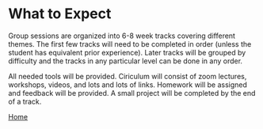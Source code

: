 # What to Expect

Group sessions are organized into 6-8 week tracks covering different themes. The first few tracks will need to be completed in order (unless the student has equivalent
prior experience). Later tracks will be grouped by difficulty and the tracks in any particular level can be done in any order.

All needed tools will be provided. Ciriculum will consist of zoom lectures, workshops, videos, and lots and lots of links. Homework will be assigned and feedback
will be provided. A small project will be completed by the end of a track.

[Home](README.md)
